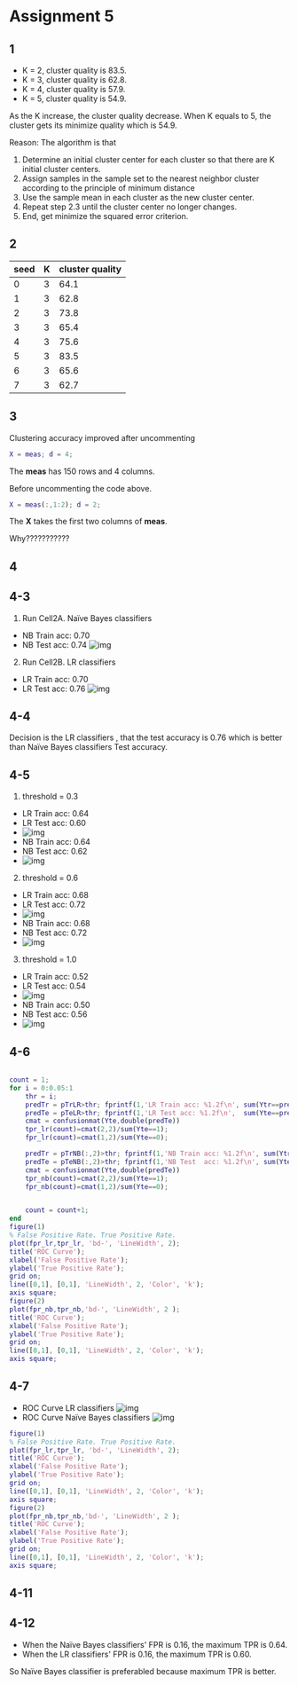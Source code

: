# Assignment 5

## 1

- K = 2, cluster quality is 83.5.
- K = 3, cluster quality is 62.8.
- K = 4, cluster quality is 57.9.
- K = 5, cluster quality is 54.9.

As the K increase, the cluster quality decrease. When K equals to 5, the cluster gets its minimize quality which is 54.9.

Reason: The algorithm is that

1. Determine an initial cluster center for each cluster so that there are K initial cluster centers.
2. Assign samples in the sample set to the nearest neighbor cluster according to the principle of minimum distance
3. Use the sample mean in each cluster as the new cluster center.
4. Repeat step 2.3 until the cluster center no longer changes.
5. End, get minimize the squared error criterion.

## 2

seed | K | cluster quality
---- | - | ---------------
0    | 3 | 64.1
1    | 3 | 62.8
2    | 3 | 73.8
3    | 3 | 65.4
4    | 3 | 75.6
5    | 3 | 83.5
6    | 3 | 65.6
7    | 3 | 62.7

## 3

Clustering accuracy improved after uncommenting

```matlab
X = meas; d = 4;
```

The **meas** has 150 rows and 4 columns.

Before uncommenting the code above.

```matlab
X = meas(:,1:2); d = 2;
```

The **X** takes the first two columns of **meas**.

Why???????????

## 4

## 4-3

1. Run Cell2A. Naïve Bayes classifiers

  - NB Train acc: 0.70
  - NB Test acc: 0.74 ![img](Lab6/4-1-1.jpg)

2. Run Cell2B. LR classifiers

  - LR Train acc: 0.70
  - LR Test acc: 0.76 ![img](Lab6/4-1-2.jpg)

## 4-4

Decision is the LR classifiers , that the test accuracy is 0.76 which is better than Naïve Bayes classifiers Test accuracy.

## 4-5

1. threshold = 0.3

  - LR Train acc: 0.64
  - LR Test acc: 0.60
  - ![img](Lab6/4-5-2.jpg)
  - NB Train acc: 0.64
  - NB Test acc: 0.62
  - ![img](Lab6/4-5-2.jpg)

2. threshold = 0.6

  - LR Train acc: 0.68
  - LR Test acc: 0.72
  - ![img](Lab6/4-5-3.jpg)
  - NB Train acc: 0.68
  - NB Test acc: 0.72
  - ![img](Lab6/4-5-4.jpg)

3. threshold = 1.0

  - LR Train acc: 0.52
  - LR Test acc: 0.54
  - ![img](Lab6/4-5-5.jpg)
  - NB Train acc: 0.50
  - NB Test acc: 0.56
  - ![img](Lab6/4-5-6.jpg)

## 4-6

```matlab

count = 1;
for i = 0:0.05:1
    thr = i;
    predTr = pTrLR>thr; fprintf(1,'LR Train acc: %1.2f\n', sum(Ytr==predTr)/numel(Ytr));
    predTe = pTeLR>thr; fprintf(1,'LR Test acc: %1.2f\n',  sum(Yte==predTe)/numel(Yte));
    cmat = confusionmat(Yte,double(predTe))
    tpr_lr(count)=cmat(2,2)/sum(Yte==1);
    fpr_lr(count)=cmat(1,2)/sum(Yte==0);

    predTr = pTrNB(:,2)>thr; fprintf(1,'NB Train acc: %1.2f\n', sum(Ytr==predTr)/numel(Ytr));
    predTe = pTeNB(:,2)>thr; fprintf(1,'NB Test  acc: %1.2f\n', sum(Yte==predTe)/numel(Yte));
    cmat = confusionmat(Yte,double(predTe))
    tpr_nb(count)=cmat(2,2)/sum(Yte==1);
    fpr_nb(count)=cmat(1,2)/sum(Yte==0);


    count = count+1;
end
figure(1)
% False Positive Rate. True Positive Rate.
plot(fpr_lr,tpr_lr, 'bd-', 'LineWidth', 2);
title('ROC Curve');
xlabel('False Positive Rate');
ylabel('True Positive Rate');
grid on;
line([0,1], [0,1], 'LineWidth', 2, 'Color', 'k');
axis square;
figure(2)
plot(fpr_nb,tpr_nb,'bd-', 'LineWidth', 2 );
title('ROC Curve');
xlabel('False Positive Rate');
ylabel('True Positive Rate');
grid on;
line([0,1], [0,1], 'LineWidth', 2, 'Color', 'k');
axis square;
```

## 4-7

- ROC Curve LR classifiers ![img](Lab6/4-7-2.jpg)
- ROC Curve Naïve Bayes classifiers ![img](Lab6/4-7-1.jpg)

```matlab
figure(1)
% False Positive Rate. True Positive Rate.
plot(fpr_lr,tpr_lr, 'bd-', 'LineWidth', 2);
title('ROC Curve');
xlabel('False Positive Rate');
ylabel('True Positive Rate');
grid on;
line([0,1], [0,1], 'LineWidth', 2, 'Color', 'k');
axis square;
figure(2)
plot(fpr_nb,tpr_nb,'bd-', 'LineWidth', 2 );
title('ROC Curve');
xlabel('False Positive Rate');
ylabel('True Positive Rate');
grid on;
line([0,1], [0,1], 'LineWidth', 2, 'Color', 'k');
axis square;
```

## 4-11

## 4-12

- When the Naïve Bayes classifiers' FPR is 0.16, the maximum TPR is 0.64.
- When the LR classifiers' FPR is 0.16, the maximum TPR is 0.60.

So Naïve Bayes classifier is preferabled because maximum TPR is better.
